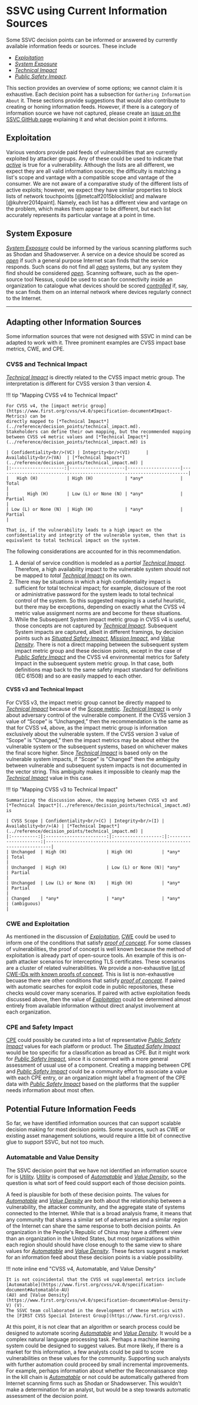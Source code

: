 # SSVC using Current Information Sources

Some SSVC decision points can be informed or answered by currently available information feeds or sources.
These include

- [*Exploitation*](../reference/decision_points/exploitation.md)
- [*System Exposure*](../reference/decision_points/system_exposure.md)
- [*Technical Impact*](../reference/decision_points/technical_impact.md)
- [*Public Safety Impact*](../reference/decision_points/public_safety_impact.md).

This section provides an overview of some options; we cannot claim it is exhaustive.
Each decision point has a subsection for `Gathering Information About` it.
These sections provide suggestions that would also contribute to creating or honing information feeds.
However, if there is a category of information source we have not captured, please create an [issue on the SSVC GitHub page](https://github.com/CERTCC/SSVC/issues) explaining it and what decision point it informs.

## Exploitation

Various vendors provide paid feeds of vulnerabilities that are currently exploited by attacker groups.
Any of these could be used to indicate that [*active*](../reference/decision_points/exploitation.md/#cwe-ids-for-poc) is true for a vulnerability.
Although the lists are all different, we expect they are all valid information sources; the difficulty is matching a list's scope and vantage with a compatible scope and vantage of the consumer.
We are not aware of a comparative study of the different lists of active exploits; however, we expect they have similar properties to block lists of network touchpoints [@metcalf2015blocklist] and malware [@kuhrer2014paint].
Namely, each list has a different view and vantage on the problem, which makes them appear to be different, but each list accurately represents its particular vantage at a point in time.

## System Exposure

[*System Exposure*](../reference/decision_points/system_exposure.md) could be informed by the various scanning platforms such as Shodan and Shadowserver.
A service on a device should be scored as [*open*](../reference/decision_points/system_exposure.md) if such a general purpose Internet scan finds that the service responds.
Such scans do not find all [*open*](../reference/decision_points/system_exposure.md) systems, but any system they find should be considered [*open*](../reference/decision_points/system_exposure.md).
Scanning software, such as the open-source tool Nessus, could be used to scan for connectivity inside an organization to catalogue what devices should be scored [*controlled*](../reference/decision_points/system_exposure.md) if, say, the scan finds them on an internal network where devices regularly connect to the Internet.

---

## Adapting other Information Sources

Some information sources that were not designed with SSVC in mind can be adapted to work with it.
Three prominent examples are CVSS impact base metrics, CWE, and CPE.

### CVSS and Technical Impact

[*Technical Impact*](../reference/decision_points/technical_impact.md) is directly related to the CVSS impact metric group.
The interpretation is different for CVSS version 3 than version 4.

!!! tip "Mapping CVSS v4 to Technical Impact"

    For CVSS v4, the [impact metric group](https://www.first.org/cvss/v4.0/specification-document#Impact-Metrics) can be
    directly mapped to [*Technical Impact*](../reference/decision_points/technical_impact.md). 
    Stakeholders can define their own mapping, but the recommended mapping between CVSS v4 metric values and [*Technical Impact*](../reference/decision_points/technical_impact.md) is

    | Confidentiality<br/>(VC) | Integrity<br/>(VI)      | Availability<br/>(VA)  | [*Technical Impact*](../reference/decision_points/technical_impact.md) |
    |:--------------------:|---------------------|--------------------|------------------------------------------------------------------------|
    |   High (H)           | High (H)            | *any*              | Total                                                                  |
    |       High (H)       | Low (L) or None (N) | *any*              | Partial                                                                |
    | Low (L) or None (N)  | High (H)            | *any*              | Partial                                                                |

    That is, if the vulnerability leads to a high impact on the confidentiality and integrity of the vulnerable system, then that is equivalent to total technical impact on the system.

The following considerations are accounted for in this recommendation.

1. A denial of service condition is modeled as a *partial* [*Technical Impact*](../reference/decision_points/technical_impact.md).
Therefore, a high availability impact to the vulnerable system should not be mapped to *total* [*Technical Impact*](../reference/decision_points/technical_impact.md) on its own.
2. There may be situations in which a high confidentiality impact is sufficient for total technical impact; for example, disclosure of the root or administrative password for the system leads to total technical control of the system.
So this suggested mapping is a useful heuristic, but there may be exceptions, depending on exactly what the CVSS v4 metric value assignment norms are and become for these situations.
3. While the Subsequent System impact metric group in CVSS v4 is useful, those concepts are not captured by [*Technical Impact*](../reference/decision_points/technical_impact.md).
Subsequent System impacts are captured, albeit in different framings, by decision points such as [*Situated Safety Impact*](../reference/decision_points/safety_impact.md), [*Mission Impact*](../reference/decision_points/mission_impact.md), and [*Value Density*](../reference/decision_points/value_density.md).
There is not a direct mapping between the subsequent system impact metric group and these decision points, except in the case of [*Public Safety Impact*](../reference/decision_points/public_safety_impact.md) and the CVSS v4 environmental metrics for Safety Impact in the subsequent system metric group.
In that case, both definitions map back to the same safety impact standard for definitions (IEC 61508) and so are easily mapped to each other.

#### CVSS v3 and Technical Impact

For CVSS v3, the impact metric group cannot be directly mapped to [*Technical Impact*](../reference/decision_points/technical_impact.md) because of the [Scope metric](https://www.first.org/cvss/v3.1/specification-document#2-2-Scope-S).
[*Technical Impact*](../reference/decision_points/technical_impact.md) is only about adversary control of the vulnerable component.
If the CVSS version 3 value of “Scope” is “Unchanged,” then the recommendation is the same as that for CVSS v4, above, as the impact metric group is information exclusively about the vulnerable system.
If the CVSS version 3 value of “Scope” is “Changed,” then the impact metrics may be about either the vulnerable system or the subsequent systems, based on whichever makes the final score higher.
Since [*Technical Impact*](../reference/decision_points/technical_impact.md) is based only on the vulnerable system impacts, if "Scope" is "Changed" then the ambiguity between vulnerable and subsequent system impacts is not documented in the vector string.
This ambiguity makes it impossible to cleanly map the [*Technical Impact*](../reference/decision_points/technical_impact.md) value in this case.

!!! tip "Mapping CVSS v3 to Technical Impact"

    Summarizing the discussion above, the mapping between CVSS v3 and [*Technical Impact*](../reference/decision_points/technical_impact.md) is

    | CVSS Scope | Confidentiality<br/>(C) | Integrity<br/>(I) | Availability<br/>(A) | [*Technical Impact*](../reference/decision_points/technical_impact.md) |
    |:----------:|:-----------------------:|:------------------:|:---------------------:|------------------------------------------------------------------------|
    | Unchanged  | High (H)               | High (H)           | *any*                 | Total                                                                  |
    | Unchanged  | High (H)               | Low (L) or None (N)| *any*                 | Partial                                                                |
    | Unchanged  | Low (L) or None (N)    | High (H)           | *any*                 | Partial                                                                |
    | Changed    | *any*                  | *any*              | *any*                 | (ambiguous)                                                            |

### CWE and Exploitation

As mentioned in the discussion of [*Exploitation*](../reference/decision_points/exploitation.md), [CWE](https://cwe.mitre.org/) could be used to inform one of the conditions that satisfy [*proof of concept*](../reference/decision_points/exploitation.md).
For some classes of vulnerabilities, the proof of concept is well known because the method of exploitation is already part of open-source tools.
An example of this is on-path attacker scenarios for intercepting TLS certificates.
These scenarios are a cluster of related vulnerabilities.
We provide a non-exhaustive [list of CWE-IDs with known proofs of concept](../reference/decision_points/exploitation.md/#cwe-ids-for-poc). This is list is non-exhaustive becuase there are other conditions that satisfy [*proof of concept*](../reference/decision_points/exploitation.md).
If paired with automatic searches for exploit code in public repositories, these checks would cover many scenarios.
If paired with active exploitation feeds discussed above, then the value of  [*Exploitation*](../reference/decision_points/exploitation.md) could be determined almost entirely from available information without direct analyst involvement at each organization.

### CPE and Safety Impact

[CPE](https://cpe.mitre.org/specification/) could possibly be curated into a list of representative [*Public Safety Impact*](../reference/decision_points/public_safety_impact.md) values for each platform or product.
The [*Situated Safety Impact*](../reference/decision_points/safety_impact.md) would be too specific for a classification as broad as CPE.
But it might work for [*Public Safety Impact*](../reference/decision_points/public_safety_impact.md), since it is concerned with a more general assessment of usual use of a component.
Creating a mapping between CPE and [*Public Safety Impact*](../reference/decision_points/public_safety_impact.md) could be a community effort to associate a value with each CPE entry, or an organization might label a fragment of the CPE data with [*Public Safety Impact*](../reference/decision_points/public_safety_impact.md) based on the platforms that the supplier needs information about most often.

## Potential Future Information Feeds

So far, we have identified information sources that can support scalable decision making for most decision points.
Some sources, such as CWE or existing asset management solutions, would require a little bit of connective glue to support SSVC, but not too much.

### Automatable and Value Density

The SSVC decision point that we have not identified an information source for is [Utility](../reference/decision_points/utility.md).
[Utility](../reference/decision_points/utility.md) is composed of [*Automatable*](../reference/decision_points/automatable.md) and [*Value Density*](../reference/decision_points/value_density.md), so the question is what sort of feed could support each of those decision points.

A feed is plausible for both of these decision points.
The values for [*Automatable*](../reference/decision_points/automatable.md) and [*Value Density*](../reference/decision_points/value_density.md) are both about the relationship between a vulnerability, the attacker community, and the aggregate state of systems connected to the Internet.
While that is a broad analysis frame, it means that any community that shares a similar set of adversaries and a similar region of the Internet can share the same response to both decision points.
An organization in the People's Republic of China may have a different view than an organization in the United States, but most organizations within each region should should have close enough to the same view to share values for [*Automatable*](../reference/decision_points/automatable.md) and [*Value Density*](../reference/decision_points/value_density.md).
These factors suggest a market for an information feed about these decision points is a viable possibility.

!!! note inline end "CVSS v4, Automatable, and Value Density"

    It is not coincidental that the CVSS v4 supplemental metrics include [Automatable](https://www.first.org/cvss/v4.0/specification-document#Automatable-AU)
    (AU) and [Value Density](https://www.first.org/cvss/v4.0/specification-document#Value-Density-V) (V).
    The SSVC team collaborated in the development of these metrics with the [FIRST CVSS Special Interest Group](https://www.first.org/cvss).

At this point, it is not clear that an algorithm or search process could be designed to automate scoring [*Automatable*](../reference/decision_points/automatable.md) and [*Value Density*](../reference/decision_points/value_density.md).
It would be a complex natural language processing task.
Perhaps a machine learning system could be designed to suggest values.
But more likely, if there is a market for this information, a few analysts could be paid to score vulnerabilities on these values for the community.
Supporting such analysts with further automation could proceed by small incremental improvements.
For example, perhaps information about whether the Reconnaissance step in the kill chain is [*Automatable*](../reference/decision_points/automatable.md) or not could be automatically gathered from Internet scanning firms such as Shodan or Shadowserver.
This wouldn't make a determination for an analyst, but would be a step towards automatic assessment of the decision point.
